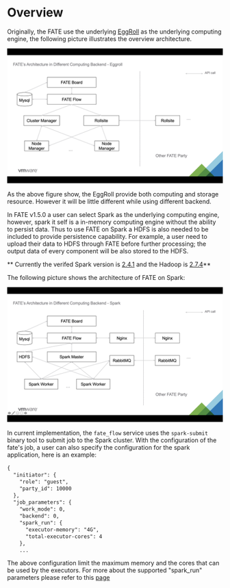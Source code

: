 # Overview

Originally, the FATE use the underlying [EggRoll]("https://github.com/WeBankFinTech/eggroll") as the underlying computing engine, the
following picture illustrates the overview architecture.

<div align="center">
  <img src="./images/arch_eggroll.png">
</div>

As the above figure show, the EggRoll provide both computing and storage resource. However it will be little different while using different backend.

In FATE v1.5.0 a user can select Spark as the underlying computing engine, however, spark
it self is a in-memory computing engine without the ability to persist data. Thus to use FATE on Spark a HDFS is also needed to be included to provide persistence capability. For example, a user need to upload their data to HDFS through FATE before further processing; the output data of every component will be also stored to the HDFS.

** Currently the verifed Spark version is [2.4.1](https://archive.apache.org/dist/spark/spark-2.4.1/spark-2.4.1-bin-hadoop2.7.tgz) and the Hadoop is [2.7.4](https://archive.apache.org/dist/hadoop/common/hadoop-2.7.4/hadoop-2.7.4.tar.gz)**

The following picture shows the architecture of FATE on Spark:
<div align="center">
  <img src="./images/arch_spark.png">
</div> 

In current implementation, the `fate_flow` service uses the `spark-submit` binary tool to submit job to the Spark cluster. With the configuration of the fate's job, a user can also specify the configuration for the spark application, here is an example:
```
{
  "initiator": {
    "role": "guest",
    "party_id": 10000
  },
  "job_parameters": {
    "work_mode": 0,
    "backend": 0,
    "spark_run": {
      "executor-memory": "4G",
      "total-executor-cores": 4
    },
    ...
```

The above configuration limit the maximum memory and the cores that can be used by the executors. For more about the supported "spark_run" parameters please refer to this [page](https://spark.apache.org/docs/latest/submitting-applications.html)